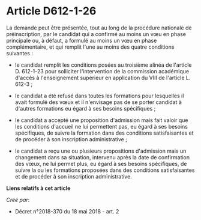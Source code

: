 # Article D612-1-26

La demande peut être présentée, tout au long de la procédure nationale de préinscription, par le candidat qui a confirmé au
moins un vœu en phase principale ou, à défaut, a formulé au moins un vœu en phase complémentaire, et qui remplit l'une au
moins des quatre conditions suivantes :

- le candidat remplit les conditions posées au troisième alinéa de l'article D. 612-1-23 pour solliciter l'intervention de la
commission académique d'accès à l'enseignement supérieur en application du VIII de l'article L. 612-3 ;

- le candidat a été refusé dans toutes les formations pour lesquelles il avait formulé des vœux et il n'envisage pas de se
porter candidat à d'autres formations eu égard à ses besoins spécifiques ;

- le candidat a accepté une proposition d'admission mais fait valoir que les conditions d'accueil ne lui permettent pas, eu
égard à ses besoins spécifiques, de suivre la formation dans des conditions satisfaisantes et de procéder à son inscription
administrative ;

- le candidat a reçu une ou plusieurs propositions d'admission mais un changement dans sa situation, intervenu après la date
de confirmation des vœux, ne lui permet plus, eu égard à ses besoins spécifiques, de suivre la ou les formations proposées
dans des conditions satisfaisantes et de procéder à son inscription administrative.

**Liens relatifs à cet article**

_Créé par_:

  - Décret n°2018-370 du 18 mai 2018 - art. 2
